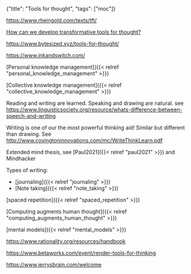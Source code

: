 {"title": "Tools for thought", "tags": ["moc"]}

https://www.rheingold.com/texts/tft/

[How can we develop transformative tools for thought?](https://numinous.productions/ttft/)

https://www.bytesized.xyz/tools-for-thought/

https://www.inkandswitch.com/

[Personal knowledge management]({{< relref "personal_knowledge_management" >}})

[Collective knowledge management]({{< relref "collective_knowledge_management" >}})

Reading and writing are learned. Speaking and drawing are natural.
see https://www.linguisticsociety.org/resource/whats-difference-between-speech-and-writing

Writing is one of our the most powerful thinking aid! Similar but different than drawing.
See http://www.covingtoninnovations.com/mc/WriteThinkLearn.pdf

Extended mind thesis, see [Paul2021]({{< relref "paul2021" >}}) and Mindhacker

Types of writing:
* [journaling]({{< relref "journaling" >}})
* [Note taking]({{< relref "note_taking" >}})

[spaced repetition]({{< relref "spaced_repetition" >}})

[Computing augments human thought]({{< relref "computing_augments_human_thought" >}})

[mental models]({{< relref "mental_models" >}})

https://www.rationality.org/resources/handbook

https://www.betaworks.com/event/render-tools-for-thinking

https://www.jerrysbrain.com/welcome

